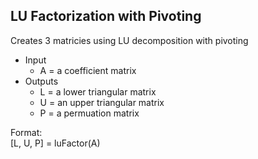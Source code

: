 ## LU Factorization with Pivoting

Creates 3 matricies using LU decomposition with pivoting
- Input
  - A = a coefficient matrix
- Outputs
  - L = a lower triangular matrix
  - U = an upper triangular matrix
  - P = a permuation matrix

Format:\
[L, U, P] = luFactor(A)
